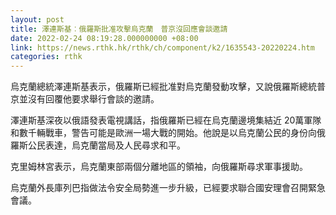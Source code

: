 ```yaml
---
layout: post
title: 澤連斯基︰俄羅斯批准攻擊烏克蘭　普京沒回應會談邀請
date: 2022-02-24 08:19:28.000000000 +08:00
link: https://news.rthk.hk/rthk/ch/component/k2/1635543-20220224.htm
categories: rthk
---
```


烏克蘭總統澤連斯基表示，俄羅斯已經批准對烏克蘭發動攻擊，又說俄羅斯總統普京並沒有回覆他要求舉行會談的邀請。 

澤連斯基深夜以俄語發表電視講話，指俄羅斯已經在烏克蘭邊境集結近 20萬軍隊和數千輛戰車，警告可能是歐洲一場大戰的開始。他說是以烏克蘭公民的身份向俄羅斯公民表達，烏克蘭當局及人民尋求和平。

克里姆林宮表示，烏克蘭東部兩個分離地區的領袖，向俄羅斯尋求軍事援助。

烏克蘭外長庫列巴指做法令安全局勢進一步升級，已經要求聯合國安理會召開緊急會議。
